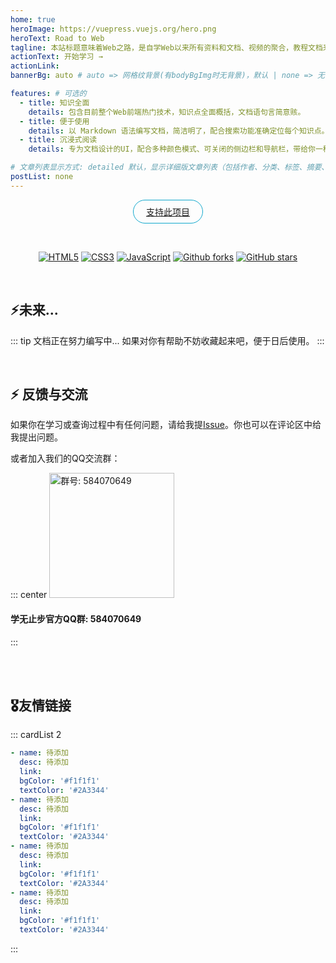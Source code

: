 ```yaml
---
home: true
heroImage: https://vuepress.vuejs.org/hero.png
heroText: Road to Web
tagline: 本站标题意味着Web之路，是自学Web以来所有资料和文档、视频的聚合，教程文档来自于全网较好的视频或文档整理出来的，目的是为了在学习或开发中便于查漏补缺，项目已在Github开源。
actionText: 开始学习 →
actionLink: 
bannerBg: auto # auto => 网格纹背景(有bodyBgImg时无背景)，默认 | none => 无 | '大图地址' | background: 自定义背景样式       提示：如发现文本颜色不适应你的背景时可以到palette.styl修改$bannerTextColor变量

features: # 可选的
  - title: 知识全面
    details: 包含目前整个Web前端热门技术，知识点全面概括，文档语句言简意赅。
  - title: 便于使用
    details: 以 Markdown 语法编写文档，简洁明了，配合搜索功能准确定位每个知识点。
  - title: 沉浸式阅读
    details: 专为文档设计的UI，配合多种颜色模式、可关闭的侧边栏和导航栏，带给你一种沉浸式阅读体验

# 文章列表显示方式: detailed 默认，显示详细版文章列表（包括作者、分类、标签、摘要、分页等）| simple => 显示简约版文章列表（仅标题和日期）| none 不显示文章列表
postList: none
---
```

<p align="center">
  <a class="become-sponsor" href="">支持此项目</a>
</p>
<style>
.become-sponsor{
  padding: 8px 20px;
  display: inline-block;
  color: #11a8cd;
  border-radius: 30px;
  box-sizing: border-box;
  border: 1px solid #11a8cd;
}
</style>
<br/>

<p align="center">
  <a href="javascript:;"><img src="https://img.shields.io/badge/languag-html-orange" alt="HTML5" class="no-zoom"></a>
  <a href="javascript:;"><img src="https://img.shields.io/badge/languag-css-brightgreen" alt="CSS3" class="no-zoom"></a>
  <a href="javascript:;"><img src="https://img.shields.io/badge/languag-javascript-yellow" alt="JavaScript" class="no-zoom"></a>
  <a href="https://github.com/xuewuzhibu/Road-to-Web" target="_blank"><img src="https://img.shields.io:/github/forks/xuewuzhibu/Road-to-Web" alt="Github forks" class="no-zoom"></a>
  <a href="https://github.com/xuewuzhibu/Road-to-Web" target="_blank"><img src='https://img.shields.io:/github/stars/xuewuzhibu/Road-to-Web' alt='GitHub stars' class="no-zoom"></a>
</p>

<br/>

## ⚡️未来...

::: tip
文档正在努力编写中...
如果对你有帮助不妨收藏起来吧，便于日后使用。
:::

<br/>

## ⚡ 反馈与交流

如果你在学习或查询过程中有任何问题，请给我提[Issue](https://github.com/xuewuzhibu/Road-to-Web/issues)。你也可以在评论区中给我提出问题。

或者加入我们的QQ交流群：

::: center
<img src="https://images.xuewuzhibu.cn/743ad5e3c43b2e122a5019f5a2f5de37.png" alt="群号: 584070649" class="no-zoom" style="width:200px;">

#### 学无止步官方QQ群: 584070649
:::

<!-- Happy new year -->
<br/><br/>
<!-- <div class="container-happy">
  <div>
    <span>Happy</span>
    <span>Wish</span>
  </div>
    <div>
    <span>New</span>
    <span>You</span>
  </div>
  <footer>
      <div>
    <span>Year</span>
    <span>Luck</span>
  </div>
  <div>
    <span>2022</span>
    <span>Tomorrow</span>
  </div>
  </footer>
</div> -->

<!-- <style>
.container-happy {
  font-size: 18px;
  font-family: Times New Roman;
  perspective: 35rem;
  width: 100%;
  margin: 0 auto;
  color: tomato;
  opacity: 0.8;
}

.container-happy footer {
  perspective: 35rem;
  transform: translateY(-1.4rem);
}

.container-happy div {
  font-size: 5rem;
  height: 6rem;
  overflow: hidden;
  text-transform: uppercase;

}

.container-happy div>span {
  display: block;
  height: 6rem;
  padding: 0 1rem;
  font-weight: bold;
  letter-spacing: .2rem;
  text-align: center;
  transition: .3s;
}

.container-happy:hover div>span {
  transform: translateY(-100%);
}

.container-happy div:nth-child(odd) {
  background-color: #EBFCFF;
  transform: rotateX(30deg);
}

.container-happy div:nth-child(even) {
  background-color: #E6F4F1;
  transform: translateY(-.6rem) rotateX(-30deg);
}
</style> -->

## 🎖友情链接
::: cardList 2
```yaml
- name: 待添加
  desc: 待添加
  link: 
  bgColor: '#f1f1f1'
  textColor: '#2A3344'
- name: 待添加
  desc: 待添加
  link: 
  bgColor: '#f1f1f1'
  textColor: '#2A3344'
- name: 待添加
  desc: 待添加
  link: 
  bgColor: '#f1f1f1'
  textColor: '#2A3344'
- name: 待添加
  desc: 待添加
  link: 
  bgColor: '#f1f1f1'
  textColor: '#2A3344'
```
:::

<br/>

<!-- AD -->
<!-- <div class="wwads-cn wwads-horizontal pageB" data-id="136" style="width:100%;max-height:80px;min-height:auto;"></div>
<style>
  .pageB img{width:80px!important;}
  .pageT .wwads-content{display:flex;align-items: center;}
  .pageT .wwads-poweredby{display:none!important;}
  .pageT .wwads-hide{display:none!important;}
</style> -->
